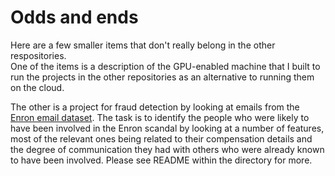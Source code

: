 # Odds and ends

Here are a few smaller items that don't really belong in the other respositories.  
One of the items is a description of the GPU-enabled machine that I built to run the projects in the other repositories as an alternative to running them on the cloud.

The other is a project for fraud detection by looking at emails from the [Enron email dataset](https://www.cs.cmu.edu/~./enron/). The task is to identify the people who were likely to have been involved in the Enron scandal by looking at a number of features, most of the relevant ones being related to their compensation details and the degree of communication they had with others who were already known to have been involved. Please see README within the directory for more. 
